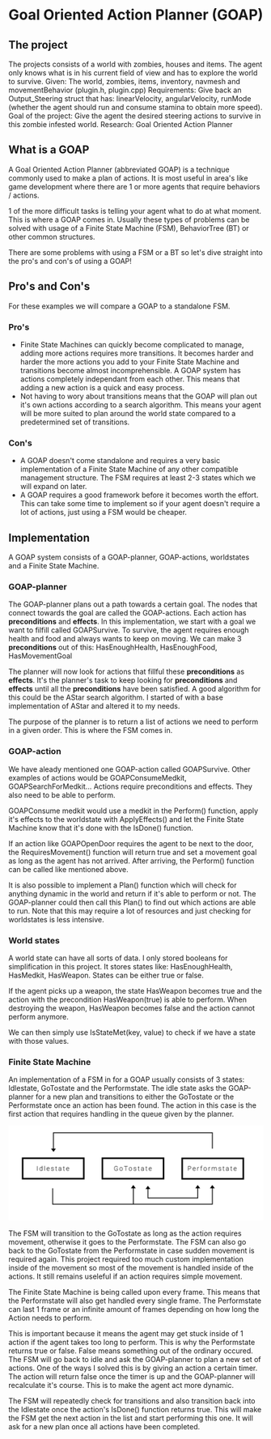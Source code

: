 # Goal Oriented Action Planner (GOAP)
## The project
The projects consists of a world with zombies, houses and items. The agent only knows what is in his current field of view and has to explore the world to survive. 
Given: The world, zombies, items, inventory, navmesh and movementBehavior (plugin.h, plugin.cpp)
Requirements: Give back an Output_Steering struct that has: linearVelocity, angularVelocity, runMode (whether the agent should run and consume stamina to obtain more speed). 
Goal of the project: Give the agent the desired steering actions to survive in this zombie infested world. 
Research: Goal Oriented Action Planner

## What is a GOAP

A Goal Oriented Action Planner (abbreviated GOAP) is a technique commonly used to make a plan of actions.
It is most useful in area's like game development where there are 1 or more agents that require behaviors / actions.

1 of the more difficult tasks is telling your agent what to do at what moment. This is where a GOAP comes in.
Usually these types of problems can be solved with usage of a Finite State Machine (FSM), BehaviorTree (BT) or other common structures.

There are some problems with using a FSM or a BT so let's dive straight into the pro's and con's of using a GOAP!

## Pro's and Con's

For these examples we will compare a GOAP to a standalone FSM.

### Pro's
* Finite State Machines can quickly become complicated to manage, adding more actions requires more transitions. It becomes harder and harder the more actions you add to your Finite State Machine and transitions become almost incomprehensible. A GOAP system has actions completely independant from each other. This means that adding a new action is a quick and easy process.
* Not having to wory about transitions means that the GOAP will plan out it's own actions according to a search algorithm. This means your agent will be more suited to plan around the world state compared to a predetermined set of transitions.

### Con's
* A GOAP doesn't come standalone and requires a very basic implementation of a Finite State Machine of any other compatible management structure. The FSM requires at least 2-3 states which we will expand on later.
* A GOAP requires a good framework before it becomes worth the effort. This can take some time to implement so if your agent doesn't require a lot of actions, just using a FSM would be cheaper.

## Implementation

A GOAP system consists of a GOAP-planner, GOAP-actions, worldstates and a Finite State Machine.

### GOAP-planner
The GOAP-planner plans out a path towards a certain goal. The nodes that connect towards the goal are called the GOAP-actions. Each action has **preconditions** and **effects**. In this implementation, we start with a goal we want to filfill called GOAPSurvive. To survive, the agent requires enough health and food and always wants to keep on moving. We can make 3 **preconditions** out of this: HasEnoughHealth, HasEnoughFood, HasMovementGoal

The planner will now look for actions that fillful these **preconditions** as **effects**. It's the planner's task to keep looking for **preconditions** and **effects** until all the **preconditions** have been satisfied. A good algorithm for this could be the AStar search algorithm. I started of with a base implementation of AStar and altered it to my needs.

The purpose of the planner is to return a list of actions we need to perform in a given order. This is where the FSM comes in.

### GOAP-action
We have aleady mentioned one GOAP-action called GOAPSurvive. Other examples of actions would be GOAPConsumeMedkit, GOAPSearchForMedkit...
Actions require preconditions and effects. They also need to be able to perform.

GOAPConsume medkit would use a medkit in the Perform() function, apply it's effects to the worldstate with ApplyEffects() and let the Finite State Machine know that it's done with the IsDone() function.

If an action like GOAPOpenDoor requires the agent to be next to the door, the RequiresMovement() function will return true and set a movement goal as long as the agent has not arrived. After arriving, the Perform() function can be called like mentioned above.

It is also possible to implement a Plan() function which will check for anything dynamic in the world and return if it's able to perform or not. The GOAP-planner could then call this Plan() to find out which actions are able to run. Note that this may require a lot of resources and just checking for worldstates is less intensive.

### World states
A world state can have all sorts of data. I only stored booleans for simplification in this project. It stores states like: HasEnoughHealth, HasMedkit, HasWeapon. States can be either true or false. 

If the agent picks up a weapon, the state HasWeapon becomes true and the action with the precondition HasWeapon(true) is able to perform. When destroying the weapon, HasWeapon becomes false and the action cannot perform anymore.

We can then simply use IsStateMet(key, value) to check if we have a state with those values.

### Finite State Machine
An implementation of a FSM in for a GOAP usually consists of 3 states: Idlestate, GoTostate and the Performstate.
The idle state asks the GOAP-planner for a new plan and transitions to either the GoTostate or the Performstate once an action has been found. The action in this case is the first action that requires handling in the queue given by the planner.

![Finite State Machine](https://raw.githubusercontent.com/daesig/ZombieAI_GameplayProgramming/master/FSM.png)

The FSM will transition to the GoTostate as long as the action requires movement, otherwise it goes to the Performstate. The FSM can also go back to the GoTostate from the Performstate in case sudden movement is required again. This project required too much custom implementation inside of the movement so most of the movement is handled inside of the actions. It still remains useleful if an action requires simple movement. 

The Finite State Machine is being called upon every frame. This means that the Performstate will also get handled every single frame. The Performstate can last 1 frame or an infinite amount of frames depending on how long the Action needs to perform.

This is important because it means the agent may get stuck inside of 1 action if the agent takes too long to perform. This is why the Performstate returns true or false. False means something out of the ordinary occured. The FSM will go back to idle and ask the GOAP-planner to plan a new set of actions. One of the ways I solved this is by giving an action a certain timer. The action will return false once the timer is up and the GOAP-planner will recalculate it's course. This is to make the agent act more dynamic. 

The FSM will repeatedly check for transitions and also transition back into the Idlestate once the action's IsDone() function returns true.
This will make the FSM get the next action in the list and start performing this one. It will ask for a new plan once all actions have been completed.
